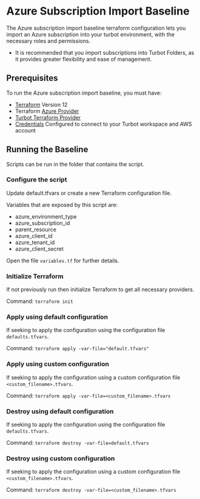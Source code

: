 # Azure Subscription Import Baseline

The Azure subscription import baseline terraform configuration lets you import an Azure subscription into your turbot environment, with the necessary roles and permissions.

- It is recommended that you import subscriptions into Turbot Folders, as it provides greater flexibility and ease of management.

## Prerequisites

To run the Azure subscription import baseline, you must have:

- [Terraform](https://www.terraform.io) Version 12
- Terraform [Azure Provider](https://www.terraform.io/docs/providers/azurerm/index.html)
- [Turbot Terraform Provider](https://github.com/turbotio/terraform-provider-turbot)
- [Credentials](https://turbot.com/v5/docs/reference/cli/installation#setup-your-turbot-credentials) Configured to connect to your Turbot workspace and AWS account

## Running the Baseline

Scripts can be run in the folder that contains the script.

### Configure the script

Update default.tfvars or create a new Terraform configuration file.

Variables that are exposed by this script are:

- azure_environment_type
- azure_subscription_id
- parent_resource
- azure_client_id
- azure_tenant_id
- azure_client_secret

Open the file `variables.tf` for further details.

### Initialize Terraform

If not previously run then initialize Terraform to get all necessary providers.

Command: `terraform init`

### Apply using default configuration

If seeking to apply the configuration using the configuration file `defaults.tfvars`.

Command: `terraform apply -var-file="default.tfvars"`

### Apply using custom configuration

If seeking to apply the configuration using a custom configuration file `<custom_filename>.tfvars`.

Command: `terraform apply -var-file=<custom_filename>.tfvars`

### Destroy using default configuration

If seeking to apply the configuration using the configuration file `defaults.tfvars`.

Command: `terraform destroy -var-file=default.tfvars`

### Destroy using custom configuration

If seeking to apply the configuration using a custom configuration file `<custom_filename>.tfvars`.

Command: `terraform destroy -var-file=<custom_filename>.tfvars`
